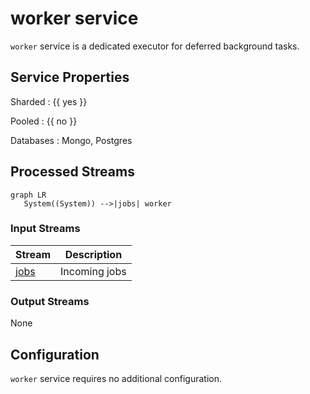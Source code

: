 # worker service

`worker` service is a dedicated executor for deferred background tasks.

## Service Properties

Sharded
: {{ yes }}

Pooled
: {{ no }}

Databases
: Mongo, Postgres

## Processed Streams

```mermaid
graph LR
   System((System)) -->|jobs| worker
```

### Input Streams

| Stream                                     | Description   |
| ------------------------------------------ | ------------- |
| [jobs](../../../streams-reference/jobs.md) | Incoming jobs |

### Output Streams

None

## Configuration

`worker` service requires no additional configuration.
